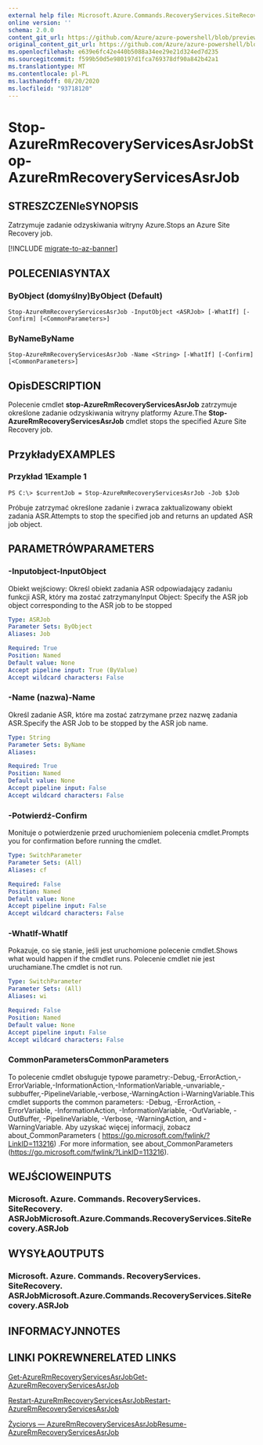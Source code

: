 ```yaml
---
external help file: Microsoft.Azure.Commands.RecoveryServices.SiteRecovery.dll-Help.xml
online version: ''
schema: 2.0.0
content_git_url: https://github.com/Azure/azure-powershell/blob/preview/src/ResourceManager/RecoveryServices.SiteRecovery/Commands.RecoveryServices.SiteRecovery/help/Stop-AzureRmRecoveryServicesAsrJob.md
original_content_git_url: https://github.com/Azure/azure-powershell/blob/preview/src/ResourceManager/RecoveryServices.SiteRecovery/Commands.RecoveryServices.SiteRecovery/help/Stop-AzureRmRecoveryServicesAsrJob.md
ms.openlocfilehash: e639e6fc42e440b5088a34ee29e21d324ed7d235
ms.sourcegitcommit: f599b50d5e980197d1fca769378df90a842b42a1
ms.translationtype: MT
ms.contentlocale: pl-PL
ms.lasthandoff: 08/20/2020
ms.locfileid: "93718120"
---
```

# <span data-ttu-id="9169a-101">Stop-AzureRmRecoveryServicesAsrJob</span><span class="sxs-lookup"><span data-stu-id="9169a-101">Stop-AzureRmRecoveryServicesAsrJob</span></span>

## <span data-ttu-id="9169a-102">STRESZCZENIe</span><span class="sxs-lookup"><span data-stu-id="9169a-102">SYNOPSIS</span></span>
<span data-ttu-id="9169a-103">Zatrzymuje zadanie odzyskiwania witryny Azure.</span><span class="sxs-lookup"><span data-stu-id="9169a-103">Stops an Azure Site Recovery job.</span></span>

[!INCLUDE [migrate-to-az-banner](../../includes/migrate-to-az-banner.md)]

## <span data-ttu-id="9169a-104">POLECENIA</span><span class="sxs-lookup"><span data-stu-id="9169a-104">SYNTAX</span></span>

### <span data-ttu-id="9169a-105">ByObject (domyślny)</span><span class="sxs-lookup"><span data-stu-id="9169a-105">ByObject (Default)</span></span>
```
Stop-AzureRmRecoveryServicesAsrJob -InputObject <ASRJob> [-WhatIf] [-Confirm] [<CommonParameters>]
```

### <span data-ttu-id="9169a-106">ByName</span><span class="sxs-lookup"><span data-stu-id="9169a-106">ByName</span></span>
```
Stop-AzureRmRecoveryServicesAsrJob -Name <String> [-WhatIf] [-Confirm] [<CommonParameters>]
```

## <span data-ttu-id="9169a-107">Opis</span><span class="sxs-lookup"><span data-stu-id="9169a-107">DESCRIPTION</span></span>
<span data-ttu-id="9169a-108">Polecenie cmdlet **stop-AzureRmRecoveryServicesAsrJob** zatrzymuje określone zadanie odzyskiwania witryny platformy Azure.</span><span class="sxs-lookup"><span data-stu-id="9169a-108">The **Stop-AzureRmRecoveryServicesAsrJob** cmdlet stops the specified Azure Site Recovery job.</span></span>

## <span data-ttu-id="9169a-109">Przykłady</span><span class="sxs-lookup"><span data-stu-id="9169a-109">EXAMPLES</span></span>

### <span data-ttu-id="9169a-110">Przykład 1</span><span class="sxs-lookup"><span data-stu-id="9169a-110">Example 1</span></span>
```
PS C:\> $currentJob = Stop-AzureRmRecoveryServicesAsrJob -Job $Job
```

<span data-ttu-id="9169a-111">Próbuje zatrzymać określone zadanie i zwraca zaktualizowany obiekt zadania ASR.</span><span class="sxs-lookup"><span data-stu-id="9169a-111">Attempts to stop the specified job and returns an updated ASR job object.</span></span>

## <span data-ttu-id="9169a-112">PARAMETRÓW</span><span class="sxs-lookup"><span data-stu-id="9169a-112">PARAMETERS</span></span>

### <span data-ttu-id="9169a-113">-Inputobject</span><span class="sxs-lookup"><span data-stu-id="9169a-113">-InputObject</span></span>
<span data-ttu-id="9169a-114">Obiekt wejściowy: Określ obiekt zadania ASR odpowiadający zadaniu funkcji ASR, który ma zostać zatrzymany</span><span class="sxs-lookup"><span data-stu-id="9169a-114">Input Object: Specify the ASR job object corresponding to the ASR job to be stopped</span></span>

```yaml
Type: ASRJob
Parameter Sets: ByObject
Aliases: Job

Required: True
Position: Named
Default value: None
Accept pipeline input: True (ByValue)
Accept wildcard characters: False
```

### <span data-ttu-id="9169a-115">-Name (nazwa)</span><span class="sxs-lookup"><span data-stu-id="9169a-115">-Name</span></span>
<span data-ttu-id="9169a-116">Określ zadanie ASR, które ma zostać zatrzymane przez nazwę zadania ASR.</span><span class="sxs-lookup"><span data-stu-id="9169a-116">Specify the ASR Job to be stopped by the ASR job name.</span></span>

```yaml
Type: String
Parameter Sets: ByName
Aliases: 

Required: True
Position: Named
Default value: None
Accept pipeline input: False
Accept wildcard characters: False
```

### <span data-ttu-id="9169a-117">-Potwierdź</span><span class="sxs-lookup"><span data-stu-id="9169a-117">-Confirm</span></span>
<span data-ttu-id="9169a-118">Monituje o potwierdzenie przed uruchomieniem polecenia cmdlet.</span><span class="sxs-lookup"><span data-stu-id="9169a-118">Prompts you for confirmation before running the cmdlet.</span></span>

```yaml
Type: SwitchParameter
Parameter Sets: (All)
Aliases: cf

Required: False
Position: Named
Default value: None
Accept pipeline input: False
Accept wildcard characters: False
```

### <span data-ttu-id="9169a-119">-WhatIf</span><span class="sxs-lookup"><span data-stu-id="9169a-119">-WhatIf</span></span>
<span data-ttu-id="9169a-120">Pokazuje, co się stanie, jeśli jest uruchomione polecenie cmdlet.</span><span class="sxs-lookup"><span data-stu-id="9169a-120">Shows what would happen if the cmdlet runs.</span></span> <span data-ttu-id="9169a-121">Polecenie cmdlet nie jest uruchamiane.</span><span class="sxs-lookup"><span data-stu-id="9169a-121">The cmdlet is not run.</span></span>

```yaml
Type: SwitchParameter
Parameter Sets: (All)
Aliases: wi

Required: False
Position: Named
Default value: None
Accept pipeline input: False
Accept wildcard characters: False
```

### <span data-ttu-id="9169a-122">CommonParameters</span><span class="sxs-lookup"><span data-stu-id="9169a-122">CommonParameters</span></span>
<span data-ttu-id="9169a-123">To polecenie cmdlet obsługuje typowe parametry:-Debug,-ErrorAction,-ErrorVariable,-InformationAction,-InformationVariable,-unvariable,-subbuffer,-PipelineVariable,-verbose,-WarningAction i-WarningVariable.</span><span class="sxs-lookup"><span data-stu-id="9169a-123">This cmdlet supports the common parameters: -Debug, -ErrorAction, -ErrorVariable, -InformationAction, -InformationVariable, -OutVariable, -OutBuffer, -PipelineVariable, -Verbose, -WarningAction, and -WarningVariable.</span></span> <span data-ttu-id="9169a-124">Aby uzyskać więcej informacji, zobacz about_CommonParameters ( https://go.microsoft.com/fwlink/?LinkID=113216) .</span><span class="sxs-lookup"><span data-stu-id="9169a-124">For more information, see about_CommonParameters (https://go.microsoft.com/fwlink/?LinkID=113216).</span></span>

## <span data-ttu-id="9169a-125">WEJŚCIOWE</span><span class="sxs-lookup"><span data-stu-id="9169a-125">INPUTS</span></span>

### <span data-ttu-id="9169a-126">Microsoft. Azure. Commands. RecoveryServices. SiteRecovery. ASRJob</span><span class="sxs-lookup"><span data-stu-id="9169a-126">Microsoft.Azure.Commands.RecoveryServices.SiteRecovery.ASRJob</span></span>

## <span data-ttu-id="9169a-127">WYSYŁA</span><span class="sxs-lookup"><span data-stu-id="9169a-127">OUTPUTS</span></span>

### <span data-ttu-id="9169a-128">Microsoft. Azure. Commands. RecoveryServices. SiteRecovery. ASRJob</span><span class="sxs-lookup"><span data-stu-id="9169a-128">Microsoft.Azure.Commands.RecoveryServices.SiteRecovery.ASRJob</span></span>

## <span data-ttu-id="9169a-129">INFORMACYJN</span><span class="sxs-lookup"><span data-stu-id="9169a-129">NOTES</span></span>

## <span data-ttu-id="9169a-130">LINKI POKREWNE</span><span class="sxs-lookup"><span data-stu-id="9169a-130">RELATED LINKS</span></span>

[<span data-ttu-id="9169a-131">Get-AzureRmRecoveryServicesAsrJob</span><span class="sxs-lookup"><span data-stu-id="9169a-131">Get-AzureRmRecoveryServicesAsrJob</span></span>](./Get-AzureRmRecoveryServicesAsrJob.md)

[<span data-ttu-id="9169a-132">Restart-AzureRmRecoveryServicesAsrJob</span><span class="sxs-lookup"><span data-stu-id="9169a-132">Restart-AzureRmRecoveryServicesAsrJob</span></span>](./Restart-AzureRmRecoveryServicesAsrJob.md)

[<span data-ttu-id="9169a-133">Życiorys — AzureRmRecoveryServicesAsrJob</span><span class="sxs-lookup"><span data-stu-id="9169a-133">Resume-AzureRmRecoveryServicesAsrJob</span></span>](./Resume-AzureRmRecoveryServicesAsrJob.md)
